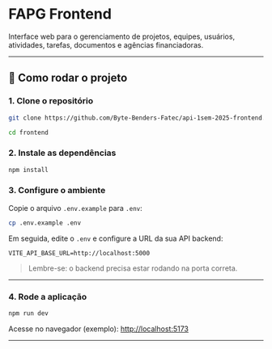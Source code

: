 # FAPG Frontend

Interface web para o gerenciamento de projetos, equipes, usuários, atividades, tarefas, documentos e agências financiadoras.

---

## 🚀 Como rodar o projeto

### 1. Clone o repositório

```bash
git clone https://github.com/Byte-Benders-Fatec/api-1sem-2025-frontend.git

cd frontend
```

### 2. Instale as dependências

```bash
npm install
```

### 3. Configure o ambiente

Copie o arquivo `.env.example` para `.env`:

```bash
cp .env.example .env
```

Em seguida, edite o `.env` e configure a URL da sua API backend:

```env
VITE_API_BASE_URL=http://localhost:5000
```

> Lembre-se: o backend precisa estar rodando na porta correta.

---

### 4. Rode a aplicação

```bash
npm run dev
```

Acesse no navegador (exemplo): [http://localhost:5173](http://localhost:5173)

---
